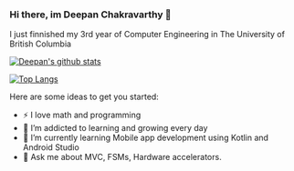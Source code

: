 ### Hi there, im Deepan Chakravarthy 👋
I just finnished my 3rd year of Computer Engineering in The University of British Columbia

[![Deepan's github stats](https://github-readme-stats.vercel.app/api?username=deepan19&count_private=true&show_icons=true&theme=radical&hide_rank=false)](https://github.com/anuraghazra/github-readme-stats)

[![Top Langs](https://github-readme-stats.vercel.app/api/top-langs/?username=deepan19)](https://github.com/anuraghazra/github-readme-stats)

Here are some ideas to get you started:
- :zap: I love math and programming
- 🌱 I’m addicted to learning and growing every day
- 🌱 I’m currently learning Mobile app development using Kotlin and Android Studio
- 💬 Ask me about MVC, FSMs, Hardware accelerators. 


